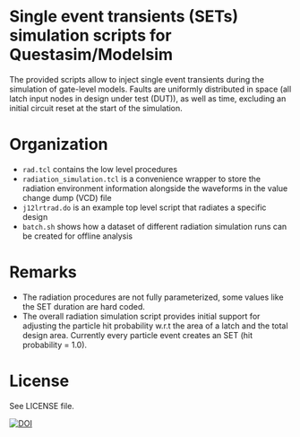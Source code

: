 # Single event transients (SETs) simulation scripts for Questasim/Modelsim
The provided scripts allow to inject single event transients during the
simulation of gate-level models.
Faults are uniformly distributed in space (all latch input nodes in
design under test (DUT)), as well as time, excluding an initial circuit reset
at the start of the simulation.

# Organization
* `rad.tcl` contains the low level procedures 
* `radiation_simulation.tcl` is a convenience wrapper to store the
radiation environment information alongside the waveforms in the value
change dump (VCD) file
* `j12lrtrad.do` is an example top level script that radiates a specific design
* `batch.sh` shows how a dataset of different radiation simulation runs
can be created for offline analysis

# Remarks
* The radiation procedures are not fully parameterized, some values like
the SET duration are hard coded.
* The overall radiation simulation script provides initial support for
adjusting the particle hit probability w.r.t the area of a latch and the
total design area.
Currently every particle event creates an SET (hit probability = 1.0).

# License
See LICENSE file.

[![DOI](https://zenodo.org/badge/100486954.svg)](https://zenodo.org/badge/latestdoi/100486954)
